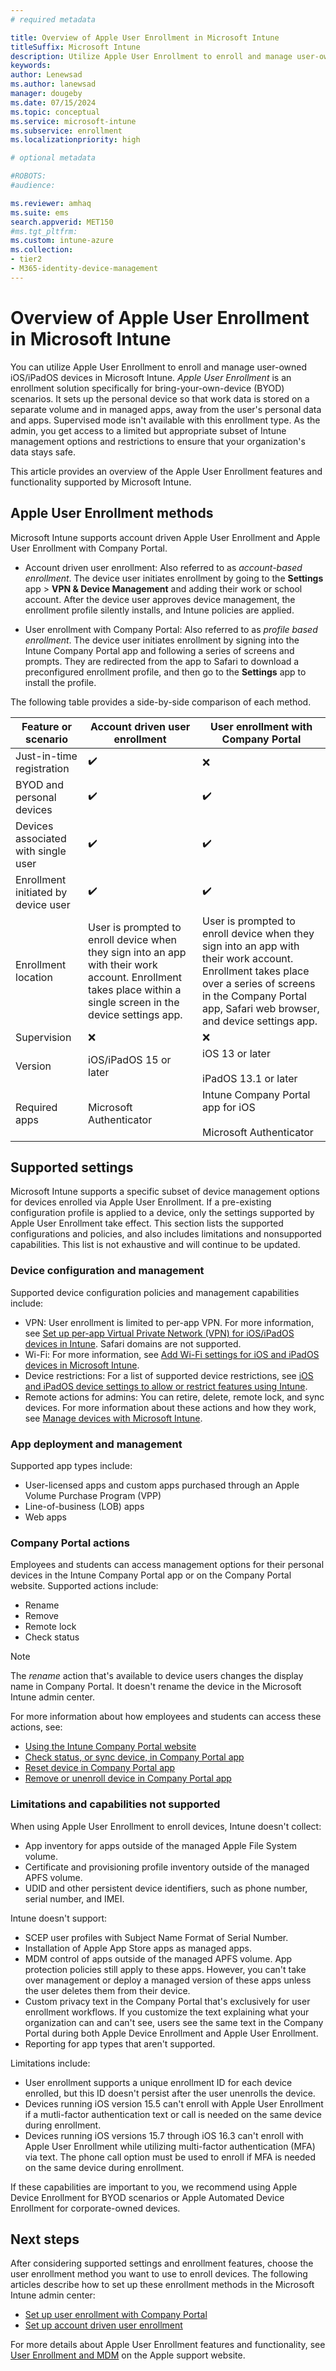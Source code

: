 ```yaml
---
# required metadata

title: Overview of Apple User Enrollment in Microsoft Intune
titleSuffix: Microsoft Intune
description: Utilize Apple User Enrollment to enroll and manage user-owned iOS/iPadOS devices in Microsoft Intune.
keywords:
author: Lenewsad
ms.author: lanewsad
manager: dougeby
ms.date: 07/15/2024
ms.topic: conceptual
ms.service: microsoft-intune
ms.subservice: enrollment
ms.localizationpriority: high

# optional metadata

#ROBOTS:
#audience:

ms.reviewer: amhaq
ms.suite: ems
search.appverid: MET150
#ms.tgt_pltfrm:
ms.custom: intune-azure
ms.collection:
- tier2
- M365-identity-device-management
---
```


# Overview of Apple User Enrollment in Microsoft Intune  
You can utilize Apple User Enrollment to enroll and manage user-owned iOS/iPadOS devices in Microsoft Intune. *Apple User Enrollment* is an enrollment solution specifically for bring-your-own-device (BYOD) scenarios. It sets up the personal device so that work data is stored on a separate volume and in managed apps, away from the user's personal data and apps. Supervised mode isn't available with this enrollment type. As the admin, you get access to a limited but appropriate subset of Intune management options and restrictions to ensure that your organization's data stays safe.  

This article provides an overview of the Apple User Enrollment features and functionality supported by Microsoft Intune. 

## Apple User Enrollment methods 

Microsoft Intune supports account driven Apple User Enrollment and Apple User Enrollment with Company Portal.   

* Account driven user enrollment: Also referred to as *account-based enrollment*. The device user initiates enrollment by going to the **Settings** app > **VPN & Device Management** and adding their work or school account. After the device user approves device management, the enrollment profile silently installs, and Intune policies are applied.

* User enrollment with Company Portal: Also referred to as *profile based enrollment*. The device user initiates enrollment by signing into the Intune Company Portal app and following a series of screens and prompts. They are redirected from the app to Safari to download a preconfigured enrollment profile, and then go to the **Settings** app to install the profile.   

The following table provides a side-by-side comparison of each method.   

| Feature or scenario | Account driven user enrollment | User enrollment with Company Portal|
| --- | --- | --- | 
| Just-in-time registration | ✔️ |❌ |
| BYOD and personal devices | ✔️ |✔️ |
| Devices associated with single user | ✔️ |✔️| 
| Enrollment initiated by device user | ✔️ |✔️|
| Enrollment location | User is prompted to enroll device when they sign into an app with their work account. Enrollment takes place within a single screen in the device settings app. |User is prompted to enroll device when they sign into an app with their work account. Enrollment takes place over a series of screens in the Company Portal app, Safari web browser, and device settings app.|
| Supervision|❌|❌| 
| Version | iOS/iPadOS 15 or later |iOS 13 or later <br/><br/> iPadOS 13.1 or later |
| Required apps | Microsoft Authenticator |Intune Company Portal app for iOS <br> </br> Microsoft Authenticator |  

## Supported settings 

Microsoft Intune supports a specific subset of device management options for devices enrolled via Apple User Enrollment. If a pre-existing configuration profile is applied to a device, only the settings supported by Apple User Enrollment take effect. This section lists the supported configurations and policies, and also includes limitations and nonsupported capabilities. This list is not exhaustive and will continue to be updated.   

### Device configuration and management 
Supported device configuration policies and management capabilities include: 

- VPN: User enrollment is limited to per-app VPN. For more information, see [Set up per-app Virtual Private Network (VPN) for iOS/iPadOS devices in Intune](../configuration/vpn-setting-configure-per-app.md). Safari domains are not supported. 
- Wi-Fi: For more information, see [Add Wi-Fi settings for iOS and iPadOS devices in Microsoft Intune](../configuration/wi-fi-settings-ios.md).
- Device restrictions: For a list of supported device restrictions, see [iOS and iPadOS device settings to allow or restrict features using Intune](../configuration/device-restrictions-ios.md). 
- Remote actions for admins: You can retire, delete, remote lock, and sync devices. For more information about these actions and how they work, see [Manage devices with Microsoft Intune](../remote-actions/device-management.md).  

### App deployment and management    
Supported app types include:   
- User-licensed apps and custom apps purchased through an Apple Volume Purchase Program (VPP) 
- Line-of-business (LOB) apps  
- Web apps  

### Company Portal actions   
Employees and students can access management options for their personal devices in the Intune Company Portal app or on the Company Portal website. Supported actions include:  
- Rename   
- Remove  
- Remote lock  
- Check status  

>[!NOTE]
> The *rename* action that's available to device users changes the display name in Company Portal. It doesn't rename the device in the Microsoft Intune admin center.  

For more information about how employees and students can access these actions, see:

* [Using the Intune Company Portal website](../user-help/using-the-intune-company-portal-website.md) 
* [Check status, or sync device, in Company Portal app](../user-help/sync-your-device-manually-ios.md)
* [Reset device in Company Portal app](../user-help/effects-of-device-reset-company-portal-ios.md)  
* [Remove or unenroll device in Company Portal app](../user-help/unenroll-your-device-from-intune-ios.md)

### Limitations and capabilities not supported    

When using Apple User Enrollment to enroll devices, Intune doesn't collect:  
  - App inventory for apps outside of the managed Apple File System volume.  
  - Certificate and provisioning profile inventory outside of the managed APFS volume.  
  - UDID and other persistent device identifiers, such as phone number, serial number, and IMEI.  

Intune doesn't support:  
  - SCEP user profiles with Subject Name Format of Serial Number.  
  - Installation of Apple App Store apps as managed apps.  
  - MDM control of apps outside of the managed APFS volume. App protection policies still apply to these apps. However, you can't take over management or deploy a managed version of these apps unless the user deletes them from their device.  
  - Custom privacy text in the Company Portal that's exclusively for user enrollment workflows. If you customize the text explaining what your organization can and can't see, users see the same text in the Company Portal during both Apple Device Enrollment and Apple User Enrollment. 
  - Reporting for app types that aren't supported.   

Limitations include: 
- User enrollment supports a unique enrollment ID for each device enrolled, but this ID doesn't persist after the user unenrolls the device.  
- Devices running iOS version 15.5 can't enroll with Apple User Enrollment if a mutli-factor authentication text or call is needed on the same device during enrollment.  
- Devices running iOS versions 15.7 through iOS 16.3 can't enroll with Apple User Enrollment while utilizing multi-factor authentication (MFA) via text. The phone call option must be used to enroll if MFA is needed on the same device during enrollment.  

If these capabilities are important to you, we recommend using Apple Device Enrollment for BYOD scenarios or Apple Automated Device Enrollment for corporate-owned devices.  

## Next steps  

After considering supported settings and enrollment features, choose the user enrollment method you want to use to enroll devices. The following articles describe how to set up these enrollment methods in the Microsoft Intune admin center:    

* [Set up user enrollment with Company Portal](apple-user-enrollment-with-company-portal.md)   
* [Set up account driven user enrollment](apple-account-driven-user-enrollment.md)   

For more details about Apple User Enrollment features and functionality, see [User Enrollment and MDM](https://support.apple.com/guide/deployment/dep23db2037d/web) on the Apple support website.  
